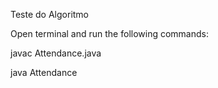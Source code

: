 Teste do Algoritmo

Open terminal and run the following commands:

javac Attendance.java

java Attendance